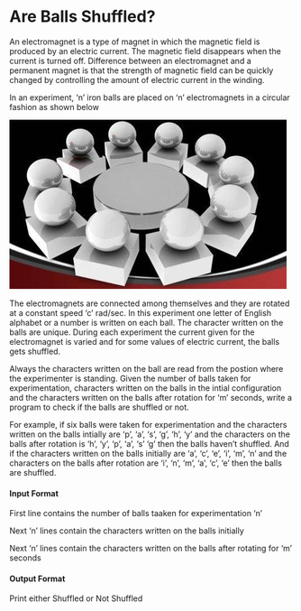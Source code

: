 # Are Balls Shuffled?

An electromagnet is a type of magnet in which the magnetic field is produced by an
electric current. The magnetic field disappears when the current is turned off.
Difference between an electromagnet and a permanent magnet is that the strength of
magnetic field can be quickly changed by controlling the amount of electric current in
the winding.

In an experiment, ‘n’ iron balls are placed on ‘n’ electromagnets in a circular fashion as
shown below

![balls](./pic.jpeg)

The electromagnets are connected among themselves and they are rotated at a constant
speed ‘c’ rad/sec. In this experiment one letter of English alphabet or a number is
written on each ball. The character written on the balls are unique. During each
experiment the current given for the electromagnet is varied and for some values of
electric current, the balls gets shuffled.

Always the characters written on the ball are read from the postion where the
experimenter is standing. Given the number of balls taken for experimentation,
characters written on the balls in the intial configuration and the characters written on
the balls after rotation for ‘m’ seconds, write a program to check if the balls are shuffled
or not.

For example, if six balls were taken for experimentation and the characters written on
the balls intially are ‘p’, ‘a’, ‘s’, ‘g’, ‘h’, ‘y’ and the characters on the balls after rotation
is ‘h’, ‘y’, ‘p’, ‘a’, ‘s’ ‘g’ then the balls haven’t shuffled. And if the characters written
on the balls initially are ‘a’, ‘c’, ‘e’, ‘i’, ‘m’, ‘n’ and the characters on the balls after
rotation are ‘i’, ‘n’, ‘m’, ‘a’, ‘c’, ‘e’ then the balls are shuffled.

#### Input Format

First line contains the number of balls taaken for experimentation ‘n’

Next ‘n’ lines contain the characters written on the balls initially

Next ‘n’ lines contain the characters written on the balls after rotating for ‘m’ seconds

#### Output Format

Print either Shuffled or Not Shuffled